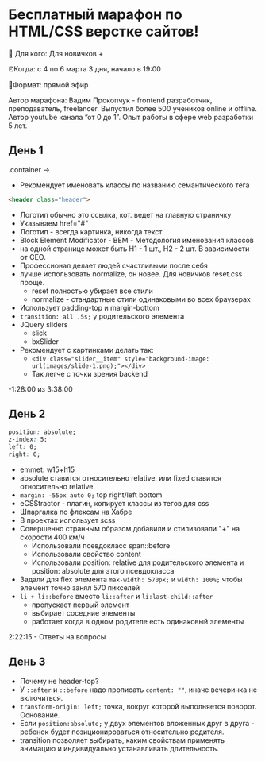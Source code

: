 # Бесплатный марафон по HTML/CSS верстке сайтов!
 
👥 Для кого: Для новичков +
 
⏰Когда:  с 4 по 6 марта 3 дня, начало в 19:00
 
🎥Формат: прямой эфир 

Автор марафона: Вадим Прокопчук - frontend разработчик, преподаватель, freelancer. Выпустил более 500 учеников  online и offline. Автор youtube канала “от 0 до 1”.
Опыт работы в сфере web разработки 5 лет.

## День 1

.container -> <div class="container"></div>

- Рекомендует именовать классы по названию семантического тега

```HTML
<header class="header">
```

- Логотип обычно это ссылка, кот. ведет на главную страничку
- Указываем href="#"
- Логотип - всегда картинка, никогда текст
- Block Element Modificator - BEM - Методология именования классов
- на одной странице может быть H1 - 1 шт., H2 - 2 шт. В зависимости от СЕО.
- Профессионал делает людей счастливыми после себя
- лучше использовать normalize, он новее. Для новичков reset.css проще.
  - reset полностью убирает все стили
  - normalize - стандартные стили одинаковыми во всех браузерах
- Использует padding-top и margin-bottom
- `transition: all .5s;` у родительского элемента
- JQuery sliders
  - slick
  - bxSlider
- Рекомендует с картинками делать так:
  - `<div class="slider__item" style="background-image: url(images/slide-1.png);"></div>`
  - Так легче с точки зрения backend

-1:28:00 из 3:38:00

## День 2
```CSS
position: absolute;
z-index: 5;
left: 0;
right: 0;
```

- emmet: w15+h15
- absolute ставится относительно relative, или fixed ставится относительно relative.
- `margin: -55px auto 0;` top right/left bottom
- eCSStractor - плагин, копирует классы из тегов для css
- Шпаргалка по флексам на Хабре
- В проектах использует scss
- Совершенно странным образом добавили и стилизовали "+" на скорости 400 км/ч
  - Использовали псевдокласс span::before
  - Использовали свойство content
  - Использовали position: relative для родительского элемента и position: absolute для этого псевдокласса
- Задали для flex элемента `max-width: 570px;` и `width: 100%;` чтобы элемент точно занял 570 пикселей
- `li + li::before` вместо `li::after` и `li:last-child::after`
  - пропускает первый элемент
  - выбирает соседние элементы
  - работает когда в одном родителе есть одинаковый элементы

2:22:15 - Ответы на вопросы

## День 3

- Почему не header-top?
- У `::after` и `::before` надо прописать `content: ""`, иначе вечеринка не включиться.
- `transform-origin: left;` точка, вокруг которой выполняется поворот. Основание.
- Если `position:absolute;` у двух элементов вложенных друг в друга - ребенок будет позиционироваться относительно родителя.
- transition позволяет выбирать, каким свойствам применять анимацию и индивидуально устанавливать длительность.